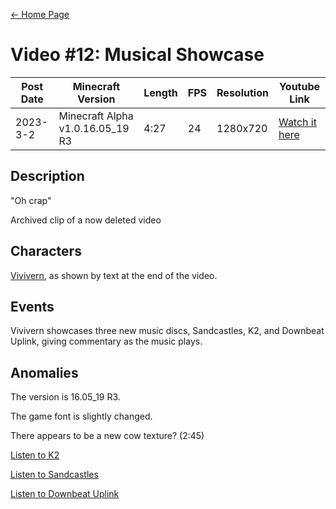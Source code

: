 [← Home Page](../README.md#2-videos)

# Video #12: Musical Showcase
| Post Date  | Minecraft Version                    | Length   | FPS    | Resolution | Youtube Link      |
| ---------  | ------------------------------------ | -------- | -----  | ---------- | ----------------- |
| 2023-3-2 | Minecraft Alpha v1.0.16.05_19 R3 | 4:27 | 24  | 1280x720  | [Watch it here](https://www.youtube.com/watch?v=5rpmB67GY0Q) |

## Description
"Oh crap"


Archived clip of a now deleted video

## Characters

[Vivivern](/lore/other-characters.md), as shown by text at the end of the video.

## Events
Vivivern showcases three new music discs, Sandcastles, K2, and Downbeat Uplink, giving commentary as the music plays.

## Anomalies
The version is 16.05_19 R3.

The game font is slightly changed.

There appears to be a new cow texture? (2:45)




[Listen to K2](https://www.youtube.com/watch?v=7J8L4mtjppQ)

[Listen to Sandcastles](https://www.youtube.com/watch?v=wRQIvRXoznE)

[Listen to Downbeat Uplink](https://www.youtube.com/watch?v=z7utrOLwW3A)
